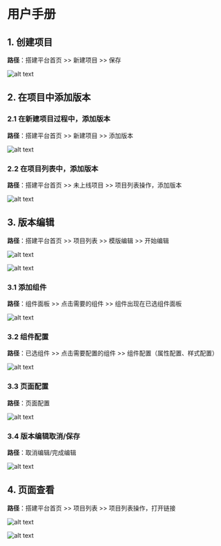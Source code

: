 # 用户手册

## 1. 创建项目

**路径**：搭建平台首页 >> 新建项目 >> 保存

![alt text](./images/new-project.png)

## 2. 在项目中添加版本

### 2.1 在新建项目过程中，添加版本

**路径**：搭建平台首页 >> 新建项目 >> 添加版本

![alt text](./images/new-subproject.png)

### 2.2 在项目列表中，添加版本

**路径**：搭建平台首页 >> 未上线项目 >> 项目列表操作，添加版本

![alt text](./images/new-subproject2.png)

## 3. 版本编辑

**路径**：搭建平台首页 >> 项目列表 >> 模版编辑 >> 开始编辑

![alt text](./images/edit-subproject.png)

![alt text](./images/edit-subproject-detail.png)

### 3.1 添加组件

**路径**：组件面板 >> 点击需要的组件 >> 组件出现在已选组件面板

![alt text](./images/edit-subproject-detail-component.png)

### 3.2 组件配置

**路径**：已选组件 >> 点击需要配置的组件  >> 组件配置（属性配置、样式配置）

![alt text](./images/edit-subproject-detail-setting.png)

### 3.3 页面配置

**路径**：页面配置

![alt text](./images/edit-subproject-detail-page.png)

### 3.4 版本编辑取消/保存

**路径**：取消编辑/完成编辑

![alt text](./images/edit-subproject-detail-submit.png)

## 4. 页面查看

**路径**：搭建平台首页 >> 项目列表 >> 项目列表操作，打开链接

![alt text](./images/project-url.png)

![alt text](./images/project-view.png)